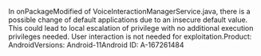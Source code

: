 In onPackageModified of VoiceInteractionManagerService.java, there is a possible change of default applications due to an insecure default value. This could lead to local escalation of privilege with no additional execution privileges needed. User interaction is not needed for exploitation.Product: AndroidVersions: Android-11Android ID: A-167261484